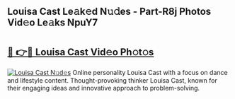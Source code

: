## Louisa Cast Le𝚊k𝚎d N𝚞𝚍es - Part-R8j Photos Vid𝚎o Le𝚊ks NpuY7

# <h2><a href="http://fbfcd1.evod.top/?m=Louisa+Cast">🔗 👉🔴 Louisa Cast Vid𝚎o Ph𝚘t𝚘s</a></h2>

[![Louisa Cast N𝚞d𝚎s](https://i.imgur.com/8V9OHl7.gif)](http://fbfcd1.evod.top/?m=Louisa+Cast)
Online personality Louisa Cast with a focus on dance and lifestyle content. Thought-provoking thinker Louisa Cast, known for their engaging ideas and innovative approach to problem-solving. 
